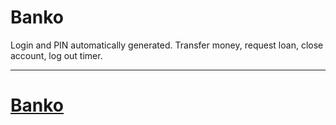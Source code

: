 # Banko

Login and PIN automatically generated.
Transfer money, request loan, close account, log out timer.

---

# [Banko](https://rvmagrini.github.io/banko/)
